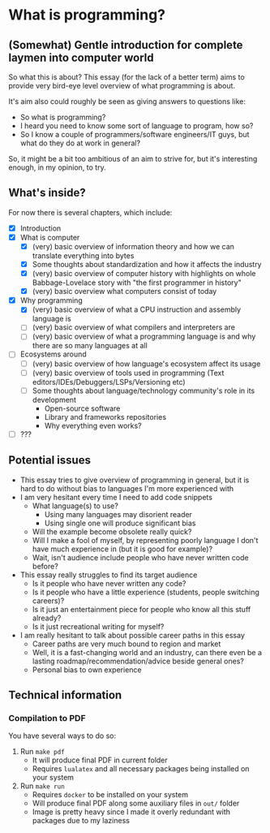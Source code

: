 # What is programming?
## (Somewhat) Gentle introduction for complete laymen into computer world

So what this is about?
This essay (for the lack of a better term) aims to provide very bird-eye level overview of what programming is about.

It's aim also could roughly be seen as giving answers to questions like:

- So what is programming?
- I heard you need to know some sort of language to program, how so?
- So I know a couple of programmers/software engineers/IT guys, but what do they do at work in general?

So, it might be a bit too ambitious of an aim to strive for, but it's interesting enough, in my opinion, to try.

## What's inside?

For now there is several chapters, which include:

- [x] Introduction
- [x] What is computer
	- [x] (very) basic overview of information theory and how we can translate everything into bytes
	- [x] Some thoughts about standardization and how it affects the industry 
	- [x] (very) basic overview of computer history with highlights on whole Babbage-Lovelace story with "the first programmer in history"
	- [x] (very) basic overview what computers consist of today
- [x] Why programming 
	- [x] (very) basic overview of what a CPU instruction and assembly language is 
	- [ ] (very) basic overview of what compilers and interpreters are
	- [ ] (very) basic overview of what a programming language is and why there are so many languages at all 
- [ ] Ecosystems around
	- [ ] (very) basic overview of how language's ecosystem affect its usage
	- [ ] (very) basic overview of tools used in programming (Text editors/IDEs/Debuggers/LSPs/Versioning etc)
	- [ ] Some thoughts about language/technology community's role in its development
		- Open-source software
		- Library and frameworks repositories
		- Why everything even works?
- [ ] ???

## Potential issues

- This essay tries to give overview of programming in general, but it is hard to do without bias to languages I'm more experienced with
- I am very hesitant every time I need to add code snippets 
	- What language(s) to use?
		- Using many languages may disorient reader
		- Using single one will produce significant bias 
	- Will the example become obsolete really quick?
	- Will I make a fool of myself, by representing poorly language I don't have much experience in (but it is good for example)?
	- Wait, isn't audience include people who have never written code before?
- This essay really struggles to find its target audience
	- Is it people who have never written any code?
	- Is it people who have a little experience (students, people switching careers)?
	- Is it just an entertainment piece for people who know all this stuff already?
	- Is it just recreational writing for myself?
- I am really hesitant to talk about possible career paths in this essay
	- Career paths are very much bound to region and market
	- Well, it is a fast-changing world and an industry, can there even be a lasting roadmap/recommendation/advice beside general ones?
	- Personal bias to own experience 

## Technical information 

### Compilation to PDF

You have several ways to do so:

1. Run `make pdf`
	- It will produce final PDF in current folder
	- Requires `lualatex` and all necessary packages being installed on your system
1. Run `make run`
	- Requires `docker` to be installed on your system
	- Will produce final PDF along some auxiliary files in `out/` folder 
	- Image is pretty heavy since I made it overly redundant with packages due to my laziness

